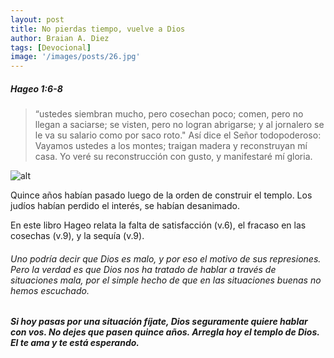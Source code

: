 ```yaml
---
layout: post
title: No pierdas tiempo, vuelve a Dios
author: Braian A. Diez
tags: [Devocional]
image: '/images/posts/26.jpg'
---
```




##### Hageo 1:6-8

> “ustedes siembran mucho, pero cosechan poco; comen, pero no llegan a saciarse; se visten, pero no logran abrigarse; y al jornalero se le va su salario como por saco roto."
> Así dice el Señor todopoderoso:
> Vayamos ustedes a los montes; traigan madera y reconstruyan mí casa. Yo veré su reconstrucción con gusto, y manifestaré mí gloria.


![alt](https://images.unsplash.com/photo-1433785567155-bf5530cab72c?ixlib=rb-0.3.5&q=80&fm=jpg&crop=entropy&w=1080&fit=max&s=1348aea714b9493fa61a09a8c01113e6)

Quince años habían pasado luego de la orden de construir el templo. Los judíos habían perdido el interés, se habían desanimado.

En este libro Hageo relata la falta de satisfacción (v.6), el fracaso en las cosechas (v.9), y la sequía (v.9).

###### Uno podría decir que Dios es malo, y por eso el motivo de sus represiones. Pero la verdad es que Dios nos ha tratado de hablar a través de situaciones mala, por el simple hecho de que en las situaciones buenas no hemos escuchado.

###### <strong>Si hoy pasas por una situación fíjate, Dios seguramente quiere hablar con vos. No dejes que pasen quince años. Arregla hoy el templo de Dios. El te ama y te está esperando.</strong>